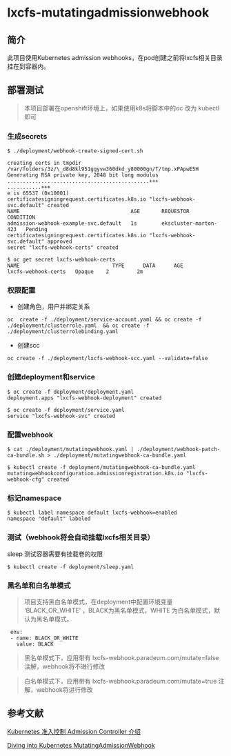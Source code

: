 # lxcfs-mutatingadmissionwebhook

## 简介
此项目使用Kubernetes admission webhooks，在pod创建之前将lxcfs相关目录挂在到容器内。


## 部署测试
>本项目部署在openshift环境上，如果使用k8s将脚本中的oc 改为 kubectl 即可

### 生成secrets

```
$ ./deployment/webhook-create-signed-cert.sh

creating certs in tmpdir /var/folders/3z/\_d8d8kl951ggyvw360dkd_y80000gn/T/tmp.xPApwE5H
Generating RSA private key, 2048 bit long modulus
..............................................+++
...........+++
e is 65537 (0x10001)
certificatesigningrequest.certificates.k8s.io "lxcfs-webhook-svc.default" created
NAME                                    AGE       REQUESTOR               CONDITION
admission-webhook-example-svc.default   1s        ekscluster-marton-423   Pending
certificatesigningrequest.certificates.k8s.io "lxcfs-webhook-svc.default" approved
secret "lxcfs-webhook-certs" created

$ oc get secret lxcfs-webhook-certs
NAME                              TYPE      DATA      AGE
lxcfs-webhook-certs   Opaque    2         2m
```

### 权限配置


- 创建角色，用户并绑定关系

``` 
oc  create -f ./deployment/service-account.yaml && oc create -f ./deployment/clusterrole.yaml  && oc create -f ./deployment/clusterrolebinding.yaml
```

- 创建scc

``` 
oc create -f ./deployment/lxcfs-webhook-scc.yaml --validate=false

```


### 创建deployment和service


```
$ oc create -f deployment/deployment.yaml
deployment.apps "lxcfs-webhook-deployment" created

$ oc create -f deployment/service.yaml
service "lxcfs-webhook-svc" created

```

### 配置webhook 


```
$ cat ./deployment/mutatingwebhook.yaml | ./deployment/webhook-patch-ca-bundle.sh > ./deployment/mutatingwebhook-ca-bundle.yaml

$ kubectl create -f deployment/mutatingwebhook-ca-bundle.yaml
mutatingwebhookconfiguration.admissionregistration.k8s.io "lxcfs-webhook-cfg" created

```

### 标记namespace


```
$ kubectl label namespace default lxcfs-webhook=enabled
namespace "default" labeled
```

### 测试（webhook将会自动挂载lxcfs相关目录）

sleep 测试容器需要有挂载卷的权限

```
$ kubectl create -f deployment/sleep.yaml

```

### 黑名单和白名单模式
>项目支持黑白名单模式，在deployment中配置环境变量 ‘BLACK_OR_WHITE’  ，BLACK为黑名单模式，WHITE 为白名单模式，默认为黑名单模式。

```
 env:
 - name: BLACK_OR_WHITE
   value: BLACK
```
>黑名单模式下，应用带有 lxcfs-webhook.paradeum.com/mutate=false 注解，webhook将不进行修改


>白名单模式下，应用带有 lxcfs-webhook.paradeum.com/mutate=true 注解，webhook将进行修改

## 参考文献
[Kubernetes 准入控制 Admission Controller 介绍](https://juejin.im/post/5ba3547ae51d450e425ec6a5)

[Diving into Kubernetes MutatingAdmissionWebhook](https://medium.com/ibm-cloud/diving-into-kubernetes-mutatingadmissionwebhook-6ef3c5695f74)




